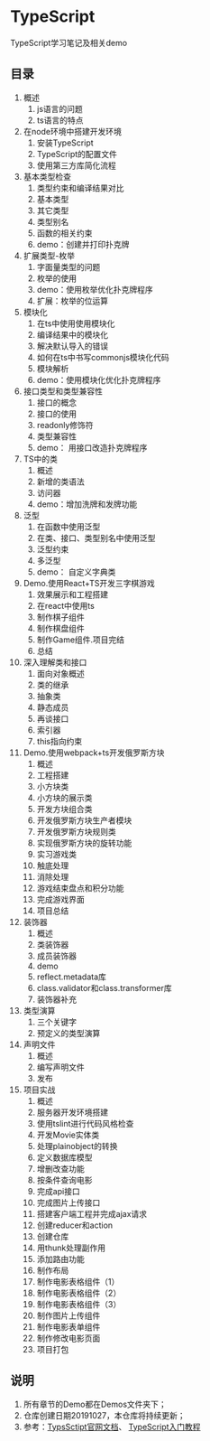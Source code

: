 # TypeScript  

TypeScript学习笔记及相关demo  

## 目录

1. 概述
    1. js语言的问题
    2. ts语言的特点
2. 在node环境中搭建开发环境
    1. 安装TypeScript
    2. TypeScript的配置文件
    3. 使用第三方库简化流程 
3. 基本类型检查
    1. 类型约束和编译结果对比
    2. 基本类型
    3. 其它类型
    4. 类型别名
    5. 函数的相关约束
    6. demo：创建并打印扑克牌
4. 扩展类型-枚举
    1. 字面量类型的问题
    2. 枚举的使用
    3. demo：使用枚举优化扑克牌程序
    4. 扩展：枚举的位运算 
5. 模块化
    1. 在ts中使用使用模块化
    2. 编译结果中的模块化
    3. 解决默认导入的错误
    4. 如何在ts中书写commonjs模块化代码
    5. 模块解析
    6. demo：使用模块化优化扑克牌程序
6. 接口类型和类型兼容性
    1. 接口的概念
    2. 接口的使用
    3. readonly修饰符
    4. 类型兼容性
    5. demo： 用接口改造扑克牌程序
7. TS中的类
   1. 概述
   2. 新增的类语法
   3. 访问器
   4. demo：增加洗牌和发牌功能
8. 泛型
    1. 在函数中使用泛型
    2. 在类、接口、类型别名中使用泛型
    3. 泛型约束
    4. 多泛型
    5. demo： 自定义字典类
9. Demo.使用React+TS开发三字棋游戏
    1. 效果展示和工程搭建
    2. 在react中使用ts
    3. 制作棋子组件
    4. 制作棋盘组件
    5. 制作Game组件.项目完结
    6. 总结
10. 深入理解类和接口
    1. 面向对象概述
    2. 类的继承
    3. 抽象类
    4. 静态成员
    5. 再谈接口
    6. 索引器
    7. this指向约束
11. Demo.使用webpack+ts开发俄罗斯方块
    1. 概述
    2. 工程搭建
    3. 小方块类
    4. 小方块的展示类
    5. 开发方块组合类
    6. 开发俄罗斯方块生产者模块
    7. 开发俄罗斯方块规则类
    8. 实现俄罗斯方块的旋转功能
    9. 实习游戏类
    10. 触底处理
    11. 消除处理
    12. 游戏结束盘点和积分功能
    13. 完成游戏界面
    14. 项目总结
12. 装饰器
    1. 概述
    2. 类装饰器
    3. 成员装饰器
    4. demo
    5. reflect.metadata库
    6. class.validator和class.transformer库
    7. 装饰器补充
13. 类型演算
    1. 三个关键字
    2. 预定义的类型演算
14. 声明文件
    1. 概述
    2. 编写声明文件
    3. 发布
15. 项目实战
    1. 概述
    2. 服务器开发环境搭建
    3. 使用tslint进行代码风格检查
    4. 开发Movie实体类
    5. 处理plainobject的转换
    6. 定义数据库模型
    7. 增删改查功能
    8. 按条件查询电影
    9. 完成api接口
    10. 完成图片上传接口
    11. 搭建客户端工程并完成ajax请求
    12. 创建reducer和action
    13. 创建仓库
    14. 用thunk处理副作用
    15. 添加路由功能
    16. 制作布局
    17. 制作电影表格组件（1）
    18. 制作电影表格组件（2）
    19. 制作电影表格组件（3）
    20. 制作图片上传组件
    21. 制作电影表单组件
    22. 制作修改电影页面
    23. 项目打包


## 说明
1. 所有章节的Demo都在Demos文件夹下；
2. 仓库创建日期20191027，本仓库将持续更新；
3. 参考：[TypsSctipt官网文档](https://www.tslang.cn/docs/home.html)、  [TypeScript入门教程](https://ts.xcatliu.com)